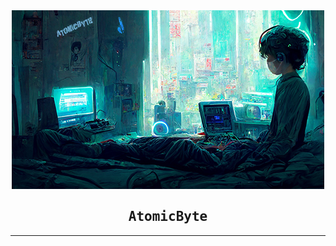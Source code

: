 <div align="center">
<img src="https://github.com/Atom1cByte/Atom1cByte/blob/main/assets/Banner.jpg">
<h2 style="font-family: monospace; font-weight: bold">AtomicByte
</h2>
<hr/>

</div>